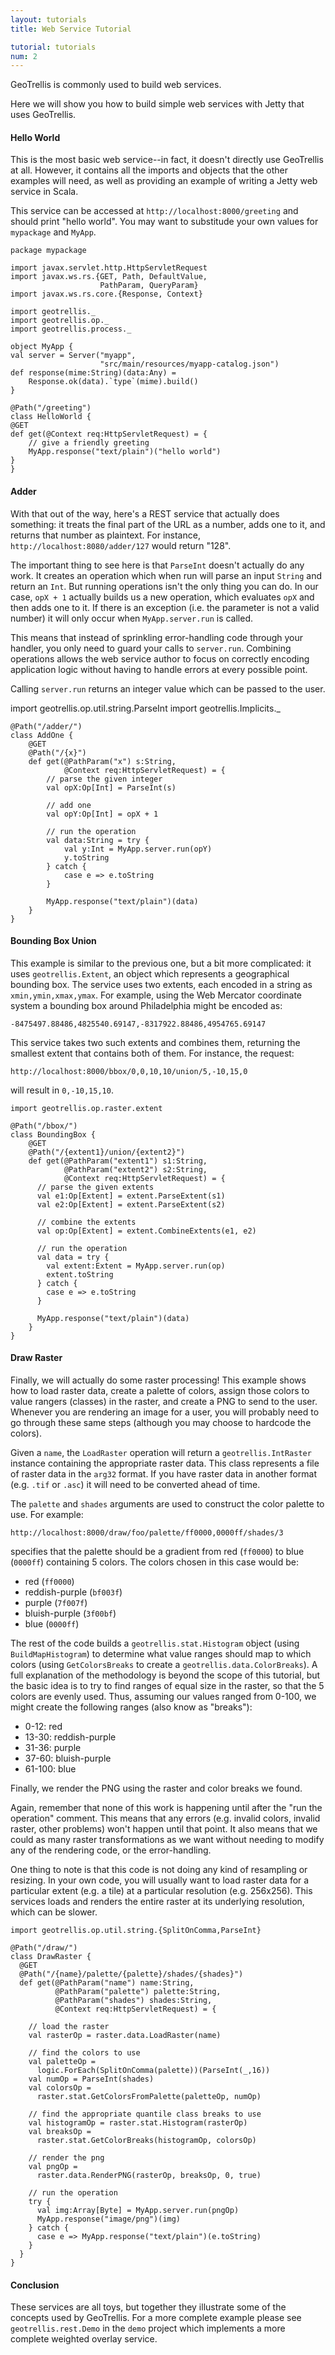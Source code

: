 ```yaml
---
layout: tutorials
title: Web Service Tutorial

tutorial: tutorials
num: 2
---
```


GeoTrellis is commonly used to build web services.

Here we will show you how to build simple web services with Jetty that uses
GeoTrellis.

#### Hello World

This is the most basic web service--in fact, it doesn't directly use GeoTrellis
at all. However, it contains all the imports and objects that the other
examples will need, as well as providing an example of writing a Jetty web
service in Scala.

This service can be accessed at `http://localhost:8000/greeting` and should
print "hello world". You may want to substitude your own values for `mypackage`
and `MyApp`.

    package mypackage

    import javax.servlet.http.HttpServletRequest
    import javax.ws.rs.{GET, Path, DefaultValue, 
                        PathParam, QueryParam}
    import javax.ws.rs.core.{Response, Context}

    import geotrellis._
    import geotrellis.op._
    import geotrellis.process._

    object MyApp {
    val server = Server("myapp", 
                        "src/main/resources/myapp-catalog.json")
    def response(mime:String)(data:Any) = 
        Response.ok(data).`type`(mime).build()
    }

    @Path("/greeting")
    class HelloWorld {
    @GET
    def get(@Context req:HttpServletRequest) = {
        // give a friendly greeting
        MyApp.response("text/plain")("hello world")
    }
    }

#### Adder

With that out of the way, here's a REST service that actually does something:
it treats the final part of the URL as a number, adds one to it, and returns
that number as plaintext. For instance, `http://localhost:8080/adder/127` would
return "128".

The important thing to see here is that `ParseInt` doesn't actually do any
work. It creates an operation which when run will parse an input `String` and
return an `Int`. But running operations isn't the only thing you can do. In our
case, `opX + 1` actually builds us a new operation, which evaluates `opX` and
then adds one to it. If there is an exception (i.e. the parameter is not a
valid number) it will only occur when `MyApp.server.run` is called.

This means that instead of sprinkling error-handling code through your handler,
you only need to guard your calls to `server.run`. Combining operations allows
the web service author to focus on correctly encoding application logic without
having to handle errors at every possible point.

Calling `server.run` returns an integer value which can be passed to the user.

import geotrellis.op.util.string.ParseInt
import geotrellis.Implicits._

    @Path("/adder/")
    class AddOne {
        @GET
        @Path("/{x}")
        def get(@PathParam("x") s:String,
                @Context req:HttpServletRequest) = {
            // parse the given integer
            val opX:Op[Int] = ParseInt(s)

            // add one
            val opY:Op[Int] = opX + 1

            // run the operation
            val data:String = try {
                val y:Int = MyApp.server.run(opY)
                y.toString
            } catch {
                case e => e.toString
            }

            MyApp.response("text/plain")(data)
        }
    }

#### Bounding Box Union

This example is similar to the previous one, but a bit more complicated: it
uses `geotrellis.Extent`, an object which represents a geographical bounding box.
The service uses two extents, each encoded in a string as
`xmin,ymin,xmax,ymax`. For example, using the Web Mercator coordinate system a
bounding box around Philadelphia might be encoded as:

`-8475497.88486,4825540.69147,-8317922.88486,4954765.69147`

This service takes two such extents and combines them, returning the smallest
extent that contains both of them. For instance, the request:

`http://localhost:8000/bbox/0,0,10,10/union/5,-10,15,0`

will result in `0,-10,15,10`.


    import geotrellis.op.raster.extent

    @Path("/bbox/")
    class BoundingBox {
        @GET
        @Path("/{extent1}/union/{extent2}")
        def get(@PathParam("extent1") s1:String,
                @PathParam("extent2") s2:String,
                @Context req:HttpServletRequest) = {
          // parse the given extents
          val e1:Op[Extent] = extent.ParseExtent(s1)
          val e2:Op[Extent] = extent.ParseExtent(s2)

          // combine the extents
          val op:Op[Extent] = extent.CombineExtents(e1, e2)

          // run the operation
          val data = try {
            val extent:Extent = MyApp.server.run(op)
            extent.toString
          } catch {
            case e => e.toString
          }

          MyApp.response("text/plain")(data)
        }
    }

#### Draw Raster

Finally, we will actually do some raster processing! This example shows how to
load raster data, create a palette of colors, assign those colors to value
rangers (classes) in the raster, and create a PNG to send to the user. Whenever
you are rendering an image for a user, you will probably need to go through
these same steps (although you may choose to hardcode the colors). 

Given a `name`, the `LoadRaster` operation will return a `geotrellis.IntRaster`
instance containing the appropriate raster data. This class represents a file
of raster data in the `arg32` format. If you have raster data in another format
(e.g. `.tif` or `.asc`) it will need to be converted ahead of time.

The `palette` and `shades` arguments are used to construct the color palette to
use. For example:

`http://localhost:8000/draw/foo/palette/ff0000,0000ff/shades/3`

specifies that the palette should be a gradient from red (`ff0000`) to blue
(`0000ff`) containing 5 colors. The colors chosen in this case would be:

 * red (`ff0000`)
 * reddish-purple (`bf003f`)
 * purple (`7f007f`)
 * bluish-purple (`3f00bf`)
 * blue (`0000ff`)

The rest of the code builds a `geotrellis.stat.Histogram` object (using
`BuildMapHistogram`) to determine what value ranges should map to which colors
(using `GetColorsBreaks` to create a `geotrellis.data.ColorBreaks`). A full
explanation of the methodology is beyond the scope of this tutorial, but the
basic idea is to try to find ranges of equal size in the raster, so that the 5
colors are evenly used. Thus, assuming our values ranged from 0-100, we might
create the following ranges (also know as "breaks"): 

 * 0-12: red
 * 13-30: reddish-purple
 * 31-36: purple
 * 37-60: bluish-purple
 * 61-100: blue

Finally, we render the PNG using the raster and color breaks we found.

Again, remember that none of this work is happening until after the "run the
operation" comment. This means that any errors (e.g. invalid colors, invalid
raster, other problems) won't happen until that point. It also means that we
could as many raster transformations as we want without needing to modify any
of the rendering code, or the error-handling.   

One thing to note is that this code is not doing any kind of resampling or
resizing. In your own code, you will usually want to load raster data for a
particular extent (e.g. a tile) at a particular resolution (e.g. 256x256). This
services loads and renders the entire raster at its underlying resolution,
which can be slower.

    import geotrellis.op.util.string.{SplitOnComma,ParseInt}

    @Path("/draw/")
    class DrawRaster {
      @GET
      @Path("/{name}/palette/{palette}/shades/{shades}")
      def get(@PathParam("name") name:String,
              @PathParam("palette") palette:String,
              @PathParam("shades") shades:String,
              @Context req:HttpServletRequest) = {

        // load the raster
        val rasterOp = raster.data.LoadRaster(name)

        // find the colors to use
        val paletteOp = 
          logic.ForEach(SplitOnComma(palette))(ParseInt(_,16))
        val numOp = ParseInt(shades)
        val colorsOp = 
          raster.stat.GetColorsFromPalette(paletteOp, numOp)

        // find the appropriate quantile class breaks to use
        val histogramOp = raster.stat.Histogram(rasterOp)
        val breaksOp = 
          raster.stat.GetColorBreaks(histogramOp, colorsOp)

        // render the png
        val pngOp = 
          raster.data.RenderPNG(rasterOp, breaksOp, 0, true)

        // run the operation
        try {
          val img:Array[Byte] = MyApp.server.run(pngOp)
          MyApp.response("image/png")(img)
        } catch {
          case e => MyApp.response("text/plain")(e.toString)
        }
      }
    }

#### Conclusion

These services are all toys, but together they illustrate some of the concepts
used by GeoTrellis. For a more complete example please see
`geotrellis.rest.Demo` in the `demo` project which implements a more complete
weighted overlay service.
